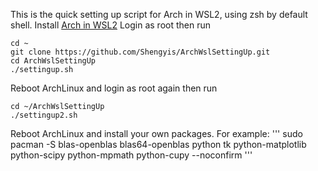 This is the quick setting up script for Arch in WSL2, using zsh by default shell.
Install [Arch in WSL2](https://github.com/yuk7/ArchWSL)
Login as root then run
```
cd ~
git clone https://github.com/Shengyis/ArchWslSettingUp.git
cd ArchWslSettingUp
./settingup.sh
```
Reboot ArchLinux and login as root again then run
```
cd ~/ArchWslSettingUp
./settingup2.sh
```
Reboot ArchLinux and install your own packages. For example:
'''
sudo pacman -S blas-openblas blas64-openblas python tk python-matplotlib python-scipy python-mpmath python-cupy --noconfirm
'''
